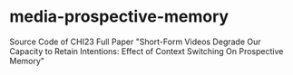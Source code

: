 # media-prospective-memory
Source Code of CHI23 Full Paper "Short-Form Videos Degrade Our Capacity to Retain Intentions: Effect of Context Switching On Prospective Memory"
